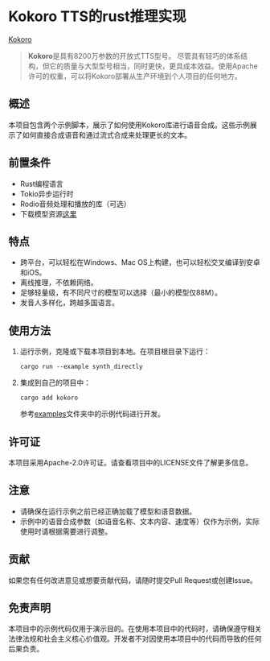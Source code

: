 # Kokoro TTS的rust推理实现

[Kokoro](https://github.com/hexgrad/kokoro)

> **Kokoro**是具有8200万参数的开放式TTS型号。
> 尽管具有轻巧的体系结构，但它的质量与大型型号相当，同时更快，更具成本效益。使用Apache许可的权重，可以将Kokoro部署从生产环境到个人项目的任何地方。


## 概述

本项目包含两个示例脚本，展示了如何使用Kokoro库进行语音合成。这些示例展示了如何直接合成语音和通过流式合成来处理更长的文本。

## 前置条件

- Rust编程语言
- Tokio异步运行时
- Rodio音频处理和播放的库（可选）
- 下载模型资源[这里](https://github.com/mzdk100/kokoro/releases/tag/V1.0)

## 特点
- 跨平台，可以轻松在Windows、Mac OS上构建，也可以轻松交叉编译到安卓和iOS。
- 离线推理，不依赖网络。
- 足够轻量级，有不同尺寸的模型可以选择（最小的模型仅88M）。
- 发音人多样化，跨越多国语言。

## 使用方法

1. 运行示例，克隆或下载本项目到本地。在项目根目录下运行：
    ```shell
    cargo run --example synth_directly
    ```
2. 集成到自己的项目中：
    ```shell
    cargo add kokoro
    ```
    参考[examples](examples)文件夹中的示例代码进行开发。


## 许可证

本项目采用Apache-2.0许可证。请查看项目中的LICENSE文件了解更多信息。

## 注意

- 请确保在运行示例之前已经正确加载了模型和语音数据。
- 示例中的语音合成参数（如语音名称、文本内容、速度等）仅作为示例，实际使用时请根据需要进行调整。

## 贡献

如果您有任何改进意见或想要贡献代码，请随时提交Pull Request或创建Issue。

## 免责声明

本项目中的示例代码仅用于演示目的。在使用本项目中的代码时，请确保遵守相关法律法规和社会主义核心价值观。开发者不对因使用本项目中的代码而导致的任何后果负责。